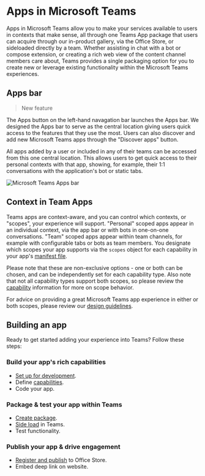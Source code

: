 # Apps in Microsoft Teams

Apps in Microsoft Teams allow you to make your services available to users in contexts that make sense, all through one Teams App package that users can acquire through our in-product gallery, via the Office Store, or sideloaded directly by a team.  Whether assisting in chat with a bot or compose extension, or creating a rich web view of the content channel members care about, Teams provides a single packaging option for you to create new or leverage existing functionality within the Microsoft Teams experiences.

## Apps bar

>New feature

The Apps button on the left-hand navagation bar launches the Apps bar. We designed the Apps bar to serve as the central location giving users quick access to the features that they use the most.  Users can also discover and add new Microsoft Teams apps through the "Discover apps" button.  

All apps added by a user or included in any of their teams can be accessed from this one central location. This allows users to get quick access to their personal contexts with that app, showing, for example, their 1:1 conversations with the application's bot or static tabs.

![Microsoft Teams Apps bar](images/appbar_apps_flyout.png)

## Context in Team Apps

Teams apps are context-aware, and you can control which contexts, or "scopes", your experience will support.  "Personal" scoped apps appear in an individual context, via the app bar or with bots in one-on-one conversations.  "Team" scoped apps appear within team channels, for example with configurable tabs or bots as team members.  You designate which scopes your app supports via the `scopes` object for each capability in your app's [manifest file](schema.md).

Please note that these are non-exclusive options - one or both can be chosen, and can be independently set for each capability type.  Also note that not all capability types support both scopes, so please review the [capability](appcapabilities.md) information for more on scope behavior.

For advice on providing a great Microsoft Teams app experience in either or both scopes, please review our [design guidelines](design.md).

## Building an app

Ready to get started adding your experience into Teams?  Follow these steps:

### Build your app's rich capabilities
* [Set up for development](setup.md).
* Define [capabilities](appcapabilities.md).
* Code your app.

### Package & test your app within Teams
* [Create package](createpackage.md).
* [Side load](sideload.md) in Teams.
* Test functionality.

### Publish your app & drive engagement
* [Register and publish](submission.md) to Office Store.
* Embed deep link on website.
